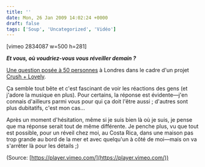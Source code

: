 ```yaml
---
title: ''
date: Mon, 26 Jan 2009 14:02:24 +0000
draft: false
tags: ['Soup', 'Uncategorized', 'Vidéo']
---
```


\[vimeo 2834087 w=500 h=281\]

**_Et vous, où voudriez-vous vous réveiller demain ?_**

[Une question posée à 50 personnes](http://fiftypeopleonequestion.com/) à Londres dans le cadre d'un projet [Crush + Lovely](http://crushlovely.com/).

Ça semble tout bête et c'est fascinant de voir les réactions des gens (et j'adore la musique en plus). Pour certains, la réponse est évidente—j'en connais d'ailleurs parmi vous pour qui ça doit l'être aussi ; d'autres sont plus dubitatifs, c'est mon cas…

Après un moment d'hésitation, même si je suis bien là où je suis, je pense que ma réponse serait tout de même différente. Je penche plus, vu que tout est possible, pour un réveil chez moi, au Costa Rica, dans une maison pas trop grande au bord de la mer et avec quelqu'un à côté de moi—mais on va s'arrêter là pour les détails ;)

(Source: [https://player.vimeo.com/](https://player.vimeo.com/))